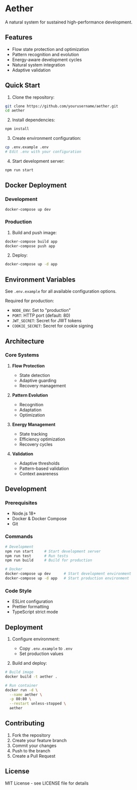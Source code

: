 # Aether

A natural system for sustained high-performance development.

## Features

- Flow state protection and optimization
- Pattern recognition and evolution
- Energy-aware development cycles
- Natural system integration
- Adaptive validation

## Quick Start

1. Clone the repository:
```bash
git clone https://github.com/yourusername/aether.git
cd aether
```

2. Install dependencies:
```bash
npm install
```

3. Create environment configuration:
```bash
cp .env.example .env
# Edit .env with your configuration
```

4. Start development server:
```bash
npm run start
```

## Docker Deployment

### Development

```bash
docker-compose up dev
```

### Production

1. Build and push image:
```bash
docker-compose build app
docker-compose push app
```

2. Deploy:
```bash
docker-compose up -d app
```

## Environment Variables

See `.env.example` for all available configuration options.

Required for production:
- `NODE_ENV`: Set to "production"
- `PORT`: HTTP port (default: 80)
- `JWT_SECRET`: Secret for JWT tokens
- `COOKIE_SECRET`: Secret for cookie signing

## Architecture

### Core Systems

1. **Flow Protection**
   - State detection
   - Adaptive guarding
   - Recovery management

2. **Pattern Evolution**
   - Recognition
   - Adaptation
   - Optimization

3. **Energy Management**
   - State tracking
   - Efficiency optimization
   - Recovery cycles

4. **Validation**
   - Adaptive thresholds
   - Pattern-based validation
   - Context awareness

## Development

### Prerequisites

- Node.js 18+
- Docker & Docker Compose
- Git

### Commands

```bash
# Development
npm run start     # Start development server
npm run test      # Run tests
npm run build     # Build for production

# Docker
docker-compose up dev      # Start development environment
docker-compose up -d app   # Start production environment
```

### Code Style

- ESLint configuration
- Prettier formatting
- TypeScript strict mode

## Deployment

1. Configure environment:
   - Copy `.env.example` to `.env`
   - Set production values

2. Build and deploy:
```bash
# Build image
docker build -t aether .

# Run container
docker run -d \
  --name aether \
  -p 80:80 \
  --restart unless-stopped \
  aether
```

## Contributing

1. Fork the repository
2. Create your feature branch
3. Commit your changes
4. Push to the branch
5. Create a Pull Request

## License

MIT License - see LICENSE file for details 